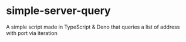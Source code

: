 # simple-server-query
A simple script made in TypeScript &amp; Deno that queries a list of address with port via iteration 
